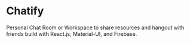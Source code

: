 # Chatify
Personal Chat Room or Workspace to share resources and hangout with friends build with React.js, Material-UI, and Firebase.
